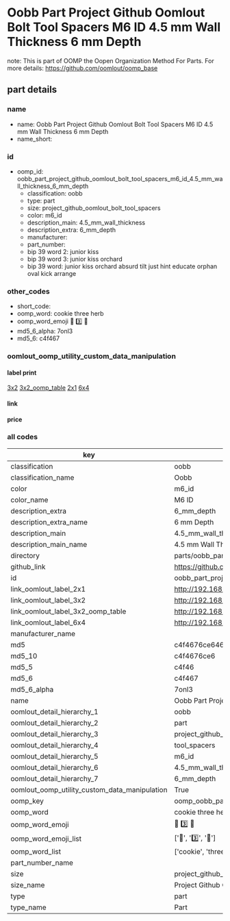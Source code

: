 # Oobb Part Project Github Oomlout Bolt Tool Spacers M6 ID 4.5 mm Wall Thickness 6 mm Depth  

note: This is part of OOMP the Oopen Organization Method For Parts. For more details: https://github.com/oomlout/oomp_base

##  part details
  







### name
* name: Oobb Part Project Github Oomlout Bolt Tool Spacers M6 ID 4.5 mm Wall Thickness 6 mm Depth
* name_short: 
### id
* oomp_id: oobb_part_project_github_oomlout_bolt_tool_spacers_m6_id_4.5_mm_wall_thickness_6_mm_depth
  * classification: oobb
  * type: part
  * size: project_github_oomlout_bolt_tool_spacers
  * color: m6_id
  * description_main: 4.5_mm_wall_thickness
  * description_extra: 6_mm_depth
  * manufacturer: 
  * part_number: 
  * bip 39 word 2: junior kiss
  * bip 39 word 3: junior kiss orchard
  * bip 39 word: junior kiss orchard absurd tilt just hint educate orphan oval kick arrange

### other_codes
* short_code: 
* oomp_word: cookie three herb
* oomp_word_emoji :cookie: :three: :herb:
* md5_6_alpha: 7onl3
* md5_6: c4f467






### oomlout_oomp_utility_custom_data_manipulation
#### label print
[3x2](http://192.168.1.245:1112/?label=oomp%207onl3)
[3x2_oomp_table](http://192.168.1.108:1112/?label=oomp%207onl3)
[2x1](http://192.168.1.242:1112/?label=oomp%207onl3)
[6x4](http://192.168.1.55:1112/?label=oomp%207onl3)    

#### link

                              

#### price







### all codes 
| key | value |  
| --- | --- |  
| classification | oobb |  
| classification_name | Oobb |  
| color | m6_id |  
| color_name | M6 ID |  
| description_extra | 6_mm_depth |  
| description_extra_name | 6 mm Depth |  
| description_main | 4.5_mm_wall_thickness |  
| description_main_name | 4.5 mm Wall Thickness |  
| directory | parts/oobb_part_project_github_oomlout_bolt_tool_spacers_m6_id_4.5_mm_wall_thickness_6_mm_depth |  
| github_link | https://github.com/oomlout/oomlout_oomp_part_src/tree/main/parts/oobb_part_project_github_oomlout_bolt_tool_spacers_m6_id_4.5_mm_wall_thickness_6_mm_depth |  
| id | oobb_part_project_github_oomlout_bolt_tool_spacers_m6_id_4.5_mm_wall_thickness_6_mm_depth |  
| link_oomlout_label_2x1 | http://192.168.1.242:1112/?label=oomp%207onl3 |  
| link_oomlout_label_3x2 | http://192.168.1.245:1112/?label=oomp%207onl3 |  
| link_oomlout_label_3x2_oomp_table | http://192.168.1.108:1112/?label=oomp%207onl3 |  
| link_oomlout_label_6x4 | http://192.168.1.55:1112/?label=oomp%207onl3 |  
| manufacturer_name |  |  
| md5 | c4f4676ce6468d79e5f10011381eb3c9 |  
| md5_10 | c4f4676ce6 |  
| md5_5 | c4f46 |  
| md5_6 | c4f467 |  
| md5_6_alpha | 7onl3 |  
| name | Oobb Part Project Github Oomlout Bolt Tool Spacers M6 ID 4.5 mm Wall Thickness 6 mm Depth |  
| oomlout_detail_hierarchy_1 | oobb |  
| oomlout_detail_hierarchy_2 | part |  
| oomlout_detail_hierarchy_3 | project_github_bolt |  
| oomlout_detail_hierarchy_4 | tool_spacers |  
| oomlout_detail_hierarchy_5 | m6_id |  
| oomlout_detail_hierarchy_6 | 4.5_mm_wall_thickness |  
| oomlout_detail_hierarchy_7 | 6_mm_depth |  
| oomlout_oomp_utility_custom_data_manipulation | True |  
| oomp_key | oomp_oobb_part_project_github_oomlout_bolt_tool_spacers_m6_id_4.5_mm_wall_thickness_6_mm_depth |  
| oomp_word | cookie three herb |  
| oomp_word_emoji | :cookie: :three: :herb: |  
| oomp_word_emoji_list | [':cookie:', ':three:', ':herb:'] |  
| oomp_word_list | ['cookie', 'three', 'herb'] |  
| part_number_name |  |  
| size | project_github_oomlout_bolt_tool_spacers |  
| size_name | Project Github Oomlout Bolt Tool Spacers |  
| type | part |  
| type_name | Part |  
